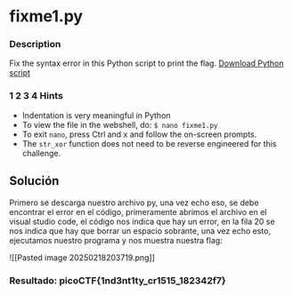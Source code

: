 # fixme1.py

### Description

Fix the syntax error in this Python script to print the flag.
[Download Python script](https://artifacts.picoctf.net/c/27/fixme1.py)

### 1 2 3 4 Hints 

* Indentation is very meaningful in Python
* To view the file in the webshell, do: `$ nano fixme1.py`
* To exit `nano`, press Ctrl and x and follow the on-screen prompts.
* The `str_xor` function does not need to be reverse engineered for this challenge.

## Solución

Primero se descarga nuestro archivo py, una vez echo eso, se debe encontrar el error en el código, primeramente abrimos el archivo en el visual studio code, el código nos indica que hay un error, en la fila 20 se nos indica que hay que borrar un espacio sobrante, una vez echo esto, ejecutamos nuestro programa y nos muestra nuestra flag: 

![[Pasted image 20250218203719.png]]

### Resultado: picoCTF{1nd3nt1ty_cr1515_182342f7}